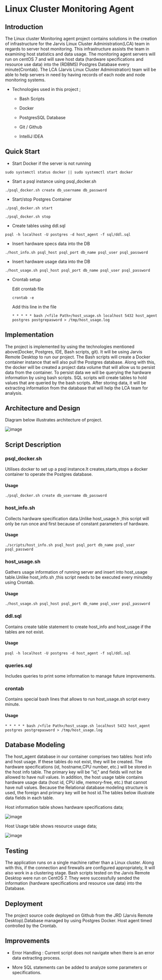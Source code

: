 # Linux Cluster Monitoring Agent


## Introduction
The Linux cluster Monitoring agent project contains solutions in the creation of infrastructure for the Jarvis Linux Cluster Administration(LCA) team in regards to server host monitoring. This infrastructure assists the team in examining host statistics and data usage. The monitoring agent servers will run on centOS 7 and will save host data (hardware specifications and resource use data) into the (RDBMS) Postgres Database every minute(Crontab). The LCA (Jarvis Linux Cluster Administration) team will be able to help servers in need by having records of each node and node monitoring systems.


- Technologies used in this project ;

    - Bash Scripts

    - Docker

    - PostgresSQL Database

    - Git / Github

    - IntelliJ IDEA


## Quick Start

- Start Docker if the server is not running

```sudo systemctl status docker || sudo systemctl start docker```

- Start a psql instance using psql_docker.sh

```./psql_docker.sh create db_username db_password```

- Start/stop Postgres Container

```./psql_docker.sh start ```

```./psql_docker.sh stop ```

- Create tables using ddl.sql

``` psql -h localhost -U postgres -d host_agent -f sql/ddl.sql ```

- Insert hardware specs data into the DB

```./host_info.sh psql_host psql_port db_name psql_user psql_password ```

- Insert hardware usage data into the DB

```./host_usage.sh psql_host psql_port db_name psql_user psql_password ```

- Crontab setup

  Edit crontab file

  ``` crontab -e ```

  Add this line in the file

  ``` * * * * * bash /<file Path>/host_usage.sh localhost 5432 host_agent postgres postgrepasword > /tmp/host_usage.log ```

## Implementation

The project is implemented by using the technologies mentioned above(Docker, Postgres, IDE, Bash scripts, git). It will be using Jarvis Remote Desktop to run our project. The Bash scripts will create a Docker container instance that will also pull the Postgres database. Along with this, the docker will be created a project data volume that will allow us to persist data from the container. To persist data we will be querying the hardware information by using bash scripts. SQL scripts will create tables to hold values that are queried by the bash scripts. After storing data,  it will be extracting information from the database that will help the LCA team for analysis.

## Architecture and Design

Diagram below illustrates architecture of project.

![image](https://user-images.githubusercontent.com/71332538/144785085-455e1873-5b24-4776-b698-a28eadac1400.png)


## Script Description


### psql_docker.sh

Utilises docker to set up a psql instance.It creates,starts,stops a docker container to operate the Postgres database.

#### Usage

```./psql_docker.sh create db_username db_password```

### host_info.sh

Collects hardware specification data.Unlike host_usage.h ,this script will only be run once and first because of constant parameters of hardware.

#### Usage

``` ./scripts/host_info.sh psql_host psql_port db_name psql_user psql_password ```

### host_usage.sh

Gathers usage information of running server and insert into host_usage table.Unlike host_info.sh ,this script needs to be executed every minuteby using Crontab.

#### Usage

```./host_usage.sh psql_host psql_port db_name psql_user psql_password ```

### ddl.sql

Contains create table statement to create host_info and host_usage if the tables are not exist.

#### Usage

``` psql -h localhost -U postgres -d host_agent -f sql/ddl.sql ```

### queries.sql

Includes queries to print some information to manage future improvements.


### crontab

Contains special bash lines that allows to run host_usage.sh script every minute.

#### Usage

``` * * * * * bash /<file Path>/host_usage.sh localhost 5432 host_agent postgres postgrepasword > /tmp/host_usage.log ```

## Database Modeling

The host_agent database in our container comprises two tables: host info and host usage. If these tables do not exist, they will be created. The hardware specifications (id, hostname,CPU number, etc.) will be stored in the host info table. The primary key will be "id," and fields will not be allowed to have null values. In addition, the host usage table contains hardware usage data (host id, CPU idle, memory-free, etc.) that cannot have null values. Because the Relational database modeling structure is used, the foreign and primary key will be host id.The tables below illustrate data fields in each table.


Host information table shows hardware specifications data;

![image](https://user-images.githubusercontent.com/71332538/145319985-23748dbf-e6e3-41c7-b3d8-86ab3a50aad5.png)

   

 Host Usage table shows resource usage data;

![image](https://user-images.githubusercontent.com/71332538/145320009-8ab119f9-fb67-464f-9672-9db222126e90.png)

   


## Testing

The application runs on a single machine rather than a Linux cluster. Along with this, if the connection and firewalls are configured appropriately, It will also work in a clustering stage. Bash scripts tested on the Jarvis Remote Desktop were run on CentOS 7. They were successfully sended the information (hardware specifications and resource use data) into the Database.

## Deployment

The project source code deployed on Github from the JRD (Jarvis Remote Desktop).Database managed by using Postgres Docker. Host agent timed controlled by the Crontab.

## Improvements

- Error Handling : Current script does not navigate when there is an error data extracting process.

- More SQL statements can be added to analyze some parameters or specifications.


